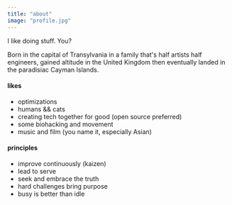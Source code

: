 ```yaml
---
title: "about"
image: "profile.jpg"
---
```


I like doing stuff. You?

Born in the capital of Transylvania in a family that's half artists half engineers, gained altitude in the United Kingdom then eventually landed in the paradisiac Cayman Islands.

#### likes
* optimizations
* humans && cats
* creating tech together for good (open source preferred)
* some biohacking and movement
* music and film (you name it, especially Asian)

#### principles
* improve continuously (kaizen)
* lead to serve
* seek and embrace the truth
* hard challenges bring purpose
* busy is better than idle
